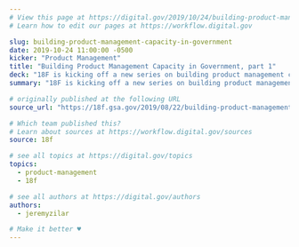 ```yaml
---
# View this page at https://digital.gov/2019/10/24/building-product-management-capacity-in-government
# Learn how to edit our pages at https://workflow.digital.gov

slug: building-product-management-capacity-in-government
date: 2019-10-24 11:00:00 -0500
kicker: "Product Management"
title: "Building Product Management Capacity in Government, part 1"
deck: "18F is kicking off a new series on building product management capacity in government agencies that explores the process of helping people in government transition into product management roles through experiential learning."
summary: "18F is kicking off a new series on building product management capacity in government agencies that explores the process of helping people in government transition into product management roles through experiential learning."

# originally published at the following URL
source_url: "https://18f.gsa.gov/2019/08/22/building-product-management-capacity-in-government-part-1/"

# Which team published this?
# Learn about sources at https://workflow.digital.gov/sources
source: 18f

# see all topics at https://digital.gov/topics
topics: 
  - product-management
  - 18f

# see all authors at https://digital.gov/authors
authors: 
  - jeremyzilar

# Make it better ♥
---
```

